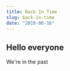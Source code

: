 ```yaml
---
title: Back In Time
slug: back-in-time
date: "2019-06-16"
---
```


## Hello everyone

We're in the past
